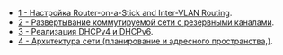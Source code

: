 - [1 - Настройка Router-on-a-Stick and Inter-VLAN Routing](lab01/).
- [2 - Развертывание коммутируемой сети с резервными каналами](lab02/).
- [3 - Реализация DHCPv4 и DHCPv6](lab03/).
- [4 - Архитектура сети (планирование и адресного пространства,)](lab04/).
